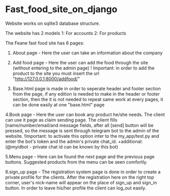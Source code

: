 # Fast_food_site_on_django

Website works on sqlite3 database structure.

The website has 2 models
1: For accounts
2: For products

The Feane fast food site has 6 pages:
1. About page - Here the user can take an information about the company

2. Add food page - Here the user can add the food through the site (without entering to the admin page)
! Important: in order to add the product to the site you must insert the url "http://127.0.0.1:8000/addfood/"

3. Base.html page is made in order to seperate header and footer section from the page, if any edition is needed to make in the header or footer section, then the it is not needed to repeat same work at every pages, it can be done easily  at one "base.html" page

4.Book page - Here the user can book any product he/she needs. The client can use it page as claim sending page. The client fills [name/number/email/and message fields, after all [send] button will be pressed, so the message is sent through telegram bot to the admin of the website. 
!Important: to activate this option inter to the my_app/test.py and enter the bot's token and the admin's private chat_id. 
+additional:(@myidbot - private chat id can be known by this bot)

5.Menu page - Here can be found the next page and the previous page buttons. Suggested products from the menu can be seen comfortly.

6.sign_up page - The registration system page is done in order to create a private profile for the clients. After the registration here on the right top corner, user's nick-name will appear on the place of sign_up and sign_in button. In order to leave his/her profile the client can log_out easily.
